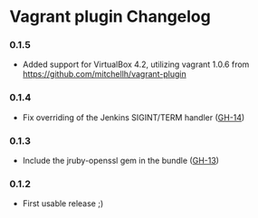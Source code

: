 # Vagrant plugin Changelog

### 0.1.5

* Added support for VirtualBox 4.2, utilizing vagrant 1.0.6 from https://github.com/mitchellh/vagrant-plugin 

### 0.1.4

* Fix overriding of the Jenkins SIGINT/TERM handler  ([GH-14](https://github.com/rtyler/vagrant-plugin/issues/14))

### 0.1.3

* Include the jruby-openssl gem in the bundle  ([GH-13](https://github.com/rtyler/vagrant-plugin/issues/13))

### 0.1.2

* First usable release ;)
